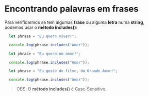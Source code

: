# Encontrando palavras em frases

Para verificarmos se tem algumas **frase** ou alguma **letra** numa **string**, podemos usar o **método includes()**:

```Javascript
  let phrase = "Eu quero viver!";

  console.log(phrase.includes("Amor"));

  let phrase = "Eu quero um amor!";

  console.log(phrase.includes("Amor"));

  let phrase = "Eu gosto do filme, Um Grande Amor!";

  console.log(phrase.includes("Amor"));
```

> OBS: O **método includes()** é Case-Sensitive.
